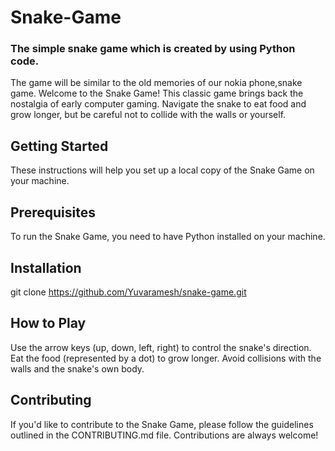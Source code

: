 # Snake-Game

### The simple snake game which is created by using Python code.
The game will be similar to the old memories of our nokia phone,snake game.
 Welcome to the Snake Game! This classic game brings back the nostalgia of early computer gaming. Navigate the snake to eat food and grow longer, but be careful not to collide with the walls or yourself.


## Getting Started
These instructions will help you set up a local copy of the Snake Game on your machine.

## Prerequisites
To run the Snake Game, you need to have Python installed on your machine.

## Installation
git clone https://github.com/Yuvaramesh/snake-game.git
## How to Play
Use the arrow keys (up, down, left, right) to control the snake's direction.
Eat the food (represented by a dot) to grow longer.
Avoid collisions with the walls and the snake's own body.
## Contributing
If you'd like to contribute to the Snake Game, please follow the guidelines outlined in the CONTRIBUTING.md file. Contributions are always welcome!
